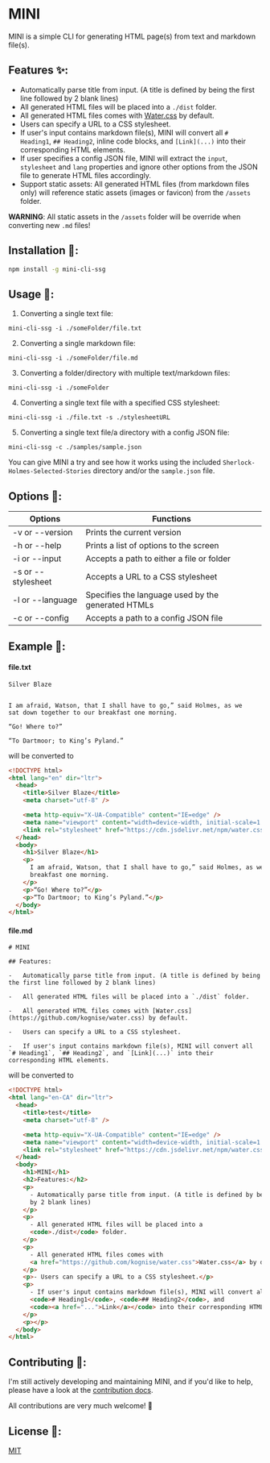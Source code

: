 # MINI

MINI is a simple CLI for generating HTML page(s) from text and markdown file(s).

## Features ✨:

- Automatically parse title from input. (A title is defined by being the first line followed by 2 blank lines)
- All generated HTML files will be placed into a `./dist` folder.
- All generated HTML files comes with [Water.css](https://github.com/kognise/water.css) by default.
- Users can specify a URL to a CSS stylesheet.
- If user's input contains markdown file(s), MINI will convert all `# Heading1`, `## Heading2`, inline code blocks, and `[Link](...)` into their corresponding HTML elements.
- If user specifies a config JSON file, MINI will extract the `input`, `stylesheet` and `lang` properties and ignore other options from the JSON file to generate HTML files accordingly.
- Support static assets: All generated HTML files (from markdown files only) will reference static assets (images or favicon) from the `/assets` folder.

**WARNING**: All static assets in the `/assets` folder will be override when converting new `.md` files!

## Installation 💾:

```bash
npm install -g mini-cli-ssg
```

## Usage 🚗:

1. Converting a single text file:

```
mini-cli-ssg -i ./someFolder/file.txt
```

2. Converting a single markdown file:

```
mini-cli-ssg -i ./someFolder/file.md
```

3. Converting a folder/directory with multiple text/markdown files:

```
mini-cli-ssg -i ./someFolder
```

4. Converting a single text file with a specified CSS stylesheet:

```
mini-cli-ssg -i ./file.txt -s ./stylesheetURL
```

5. Converting a single text file/a directory with a config JSON file:

```
mini-cli-ssg -c ./samples/sample.json
```

You can give MINI a try and see how it works using the included `Sherlock-Holmes-Selected-Stories` directory and/or the `sample.json` file.

## Options 🔧:

| Options            | Functions                                          |
| ------------------ | -------------------------------------------------- |
| -v or --version    | Prints the current version                         |
| -h or --help       | Prints a list of options to the screen             |
| -i or --input      | Accepts a path to either a file or folder          |
| -s or --stylesheet | Accepts a URL to a CSS stylesheet                  |
| -l or --language   | Specifies the language used by the generated HTMLs |
| -c or --config     | Accepts a path to a config JSON file               |

## Example 🔰:

#### file.txt

```
Silver Blaze


I am afraid, Watson, that I shall have to go,” said Holmes, as we
sat down together to our breakfast one morning.

“Go! Where to?”

“To Dartmoor; to King’s Pyland.”
```

will be converted to

```html
<!DOCTYPE html>
<html lang="en" dir="ltr">
  <head>
    <title>Silver Blaze</title>
    <meta charset="utf-8" />

    <meta http-equiv="X-UA-Compatible" content="IE=edge" />
    <meta name="viewport" content="width=device-width, initial-scale=1.0" />
    <link rel="stylesheet" href="https://cdn.jsdelivr.net/npm/water.css@2/out/water.css" />
  </head>
  <body>
    <h1>Silver Blaze</h1>
    <p>
      I am afraid, Watson, that I shall have to go,” said Holmes, as we sat down together to our
      breakfast one morning.
    </p>
    <p>“Go! Where to?”</p>
    <p>“To Dartmoor; to King’s Pyland.”</p>
  </body>
</html>
```

#### file.md

```
# MINI

## Features:

-   Automatically parse title from input. (A title is defined by being the first line followed by 2 blank lines)

-   All generated HTML files will be placed into a `./dist` folder.

-   All generated HTML files comes with [Water.css](https://github.com/kognise/water.css) by default.

-   Users can specify a URL to a CSS stylesheet.

-   If user's input contains markdown file(s), MINI will convert all `# Heading1`, `## Heading2`, and `[Link](...)` into their corresponding HTML elements.

```

will be converted to

```html
<!DOCTYPE html>
<html lang="en-CA" dir="ltr">
  <head>
    <title>test</title>
    <meta charset="utf-8" />

    <meta http-equiv="X-UA-Compatible" content="IE=edge" />
    <meta name="viewport" content="width=device-width, initial-scale=1.0" />
    <link rel="stylesheet" href="https://cdn.jsdelivr.net/npm/water.css@2/out/water.css" />
  </head>
  <body>
    <h1>MINI</h1>
    <h2>Features:</h2>
    <p>
      - Automatically parse title from input. (A title is defined by being the first line followed
      by 2 blank lines)
    </p>
    <p>
      - All generated HTML files will be placed into a
      <code>./dist</code> folder.
    </p>
    <p>
      - All generated HTML files comes with
      <a href="https://github.com/kognise/water.css">Water.css</a> by default.
    </p>
    <p>- Users can specify a URL to a CSS stylesheet.</p>
    <p>
      - If user's input contains markdown file(s), MINI will convert all
      <code># Heading1</code>, <code>## Heading2</code>, and
      <code><a href="...">Link</a></code> into their corresponding HTML elements.
    </p>
    <p></p>
  </body>
</html>
```

## Contributing 🚧:

I'm still actively developing and maintaining MINI, and if you'd like to help, please have a look at the [contribution docs](https://github.com/mqnguyen5/mini-ssg/blob/main/CONTRIBUTION.md).

All contributions are very much welcome! 🥳

## License 🚨:

[MIT](https://choosealicense.com/licenses/mit/)
